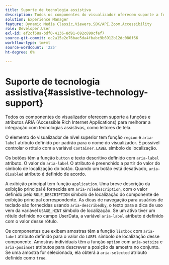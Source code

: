 ```yaml
---
title: Suporte de tecnologia assistiva
description: Todos os componentes do visualizador oferecem suporte a funções e atributos ARIA (Accessible Rich Internet Applications) para melhorar a integração com tecnologias assistivas, como leitores de tela.
solution: Experience Manager
feature: Dynamic Media Classic,Viewers,SDK/API,Zoom,Accessibility
role: Developer,User
exl-id: ef2cf58a-bdf0-4136-8d91-692c899cfef7
source-git-commit: ec2a15e2e76bae5da4fbabc9b6912b12dc080f66
workflow-type: tm+mt
source-wordcount: '225'
ht-degree: 0%

---
```


# Suporte de tecnologia assistiva{#assistive-technology-support}

Todos os componentes do visualizador oferecem suporte a funções e atributos ARIA (Accessible Rich Internet Applications) para melhorar a integração com tecnologias assistivas, como leitores de tela.

O elemento do visualizador de nível superior tem função `region` e `aria-label` atributo definido por padrão para o nome do visualizador. É possível controlar o rótulo com a variável `Container.LABEL` símbolo de localização.

Os botões têm a função `button` e texto descritivo definido com `aria-label` atributo. O valor de `aria-label` O atributo é preenchido a partir do valor do símbolo de localização do botão. Quando um botão está desativado, `aria-disabled` atributo é definido de acordo.

A exibição principal tem função `application`. Uma breve descrição da exibição principal é fornecida em `aria-roledescription`, com o valor definido pelo `ROLE_DESCRIPTION` símbolo de localização do componente de exibição principal correspondente. As dicas de navegação para usuários de teclado são fornecidas usando `aria-describedby`, o texto para a dica de uso vem da variável `USAGE_HINT` símbolo de localização. Se um ativo tiver um rótulo definido no campo UserData, a variável `aria-label` atributo é definido com o valor desse rótulo.

Os componentes que exibem amostras têm a função `listbox` com `aria-label` atributo definido para o valor do `LABEL` símbolo de localização desse componente. Amostras individuais têm a função `option` com `aria-setsize` e `aria-posinset` atributos para descrever a posição da amostra no conjunto. Se uma amostra for selecionada, ela obterá a `aria-selected` atributo definido como `true`.
